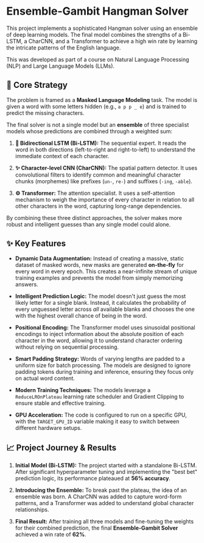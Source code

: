 # Ensemble-Gambit Hangman Solver

This project implements a sophisticated Hangman solver using an ensemble of deep learning models. The final model combines the strengths of a Bi-LSTM, a CharCNN, and a Transformer to achieve a high win rate by learning the intricate patterns of the English language.

This was developed as part of a course on Natural Language Processing (NLP) and Large Language Models (LLMs).

## 🎯 Core Strategy

The problem is framed as a **Masked Language Modeling** task. The model is given a word with some letters hidden (e.g., `a p p _ e`) and is trained to predict the missing characters.

The final solver is not a single model but an **ensemble** of three specialist models whose predictions are combined through a weighted sum:

1. **🧠 Bidirectional LSTM (Bi-LSTM):** The sequential expert. It reads the word in both directions (left-to-right and right-to-left) to understand the immediate context of each character.

2. **✨ Character-level CNN (CharCNN):** The spatial pattern detector. It uses convolutional filters to identify common and meaningful character chunks (morphemes) like prefixes (`un-`, `re-`) and suffixes (`-ing`, `-able`).

3. **⚙️ Transformer:** The attention specialist. It uses a self-attention mechanism to weigh the importance of every character in relation to all other characters in the word, capturing long-range dependencies.

By combining these three distinct approaches, the solver makes more robust and intelligent guesses than any single model could alone.

## ✨ Key Features

* **Dynamic Data Augmentation:** Instead of creating a massive, static dataset of masked words, new masks are generated **on-the-fly** for every word in every epoch. This creates a near-infinite stream of unique training examples and prevents the model from simply memorizing answers.

* **Intelligent Prediction Logic:** The model doesn't just guess the most likely letter for a single blank. Instead, it calculates the probability of every unguessed letter across *all* available blanks and chooses the one with the highest overall chance of being in the word.

* **Positional Encoding:** The Transformer model uses sinusoidal positional encodings to inject information about the absolute position of each character in the word, allowing it to understand character ordering without relying on sequential processing.

* **Smart Padding Strategy:** Words of varying lengths are padded to a uniform size for batch processing. The models are designed to ignore padding tokens during training and inference, ensuring they focus only on actual word content.

* **Modern Training Techniques:** The models leverage a `ReduceLROnPlateau` learning rate scheduler and Gradient Clipping to ensure stable and effective training.

* **GPU Acceleration:** The code is configured to run on a specific GPU, with the `TARGET_GPU_ID` variable making it easy to switch between different hardware setups.

## 📈 Project Journey & Results

1. **Initial Model (Bi-LSTM):** The project started with a standalone Bi-LSTM. After significant hyperparameter tuning and implementing the "best bet" prediction logic, its performance plateaued at **56% accuracy**.

2. **Introducing the Ensemble:** To break past the plateau, the idea of an ensemble was born. A CharCNN was added to capture word-form patterns, and a Transformer was added to understand global character relationships.

3. **Final Result:** After training all three models and fine-tuning the weights for their combined prediction, the final **Ensemble-Gambit Solver** achieved a win rate of **62%**.